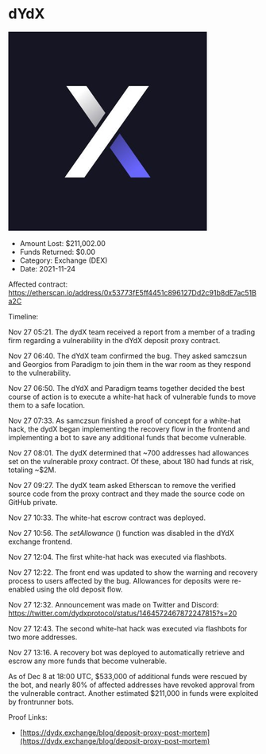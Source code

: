# dYdX
![dYdX](/rektimages/dYdX.png)
- Amount Lost: $211,002.00
- Funds Returned: $0.00
- Category: Exchange (DEX)
- Date: 2021-11-24

Affected contract:  
https://etherscan.io/address/0x53773fE5ff4451c896127Dd2c91b8dE7ac51Ba2C  
  
Timeline:  
  
Nov 27 05:21. The dydX team received a report from a member of a trading firm regarding a vulnerability in the dYdX deposit proxy contract.  
  
Nov 27 06:40. The dYdX team confirmed the bug. They asked samczsun and Georgios from Paradigm to join them in the war room as they respond to the vulnerability.  
  
Nov 27 06:50. The dYdX and Paradigm teams together decided the best course of action is to execute a white-hat hack of vulnerable funds to move them to a safe location.  
  
Nov 27 07:33. As samczsun finished a proof of concept for a white-hat hack, the dydX began implementing the recovery flow in the frontend and implementing a bot to save any additional funds that become vulnerable.  
  
Nov 27 08:01. The dydX determined that ~700 addresses had allowances set on the vulnerable proxy contract. Of these, about 180 had funds at risk, totaling ~$2M.  
  
Nov 27 09:27. The dydX team asked Etherscan to remove the verified source code from the proxy contract and they made the source code on GitHub private.  
  
Nov 27 10:33. The white-hat escrow contract was deployed.  
  
Nov 27 10:56. The _setAllowance_ () function was disabled in the dYdX exchange frontend.  
  
Nov 27 12:04. The first white-hat hack was executed via flashbots.  
  
Nov 27 12:22. The front end was updated to show the warning and recovery process to users affected by the bug. Allowances for deposits were re-enabled using the old deposit flow.  
  
Nov 27 12:32. Announcement was made on Twitter and Discord:  
https://twitter.com/dydxprotocol/status/1464572467872247815?s=20  
  
Nov 27 12:43. The second white-hat hack was executed via flashbots for two more addresses.  
  
Nov 27 13:16. A recovery bot was deployed to automatically retrieve and escrow any more funds that become vulnerable.  
  
As of Dec 8 at 18:00 UTC, $533,000 of additional funds were rescued by the bot, and nearly 80% of affected addresses have revoked approval from the vulnerable contract. Another estimated $211,000 in funds were exploited by frontrunner bots.


Proof Links:
- [https://dydx.exchange/blog/deposit-proxy-post-mortem](https://dydx.exchange/blog/deposit-proxy-post-mortem)


